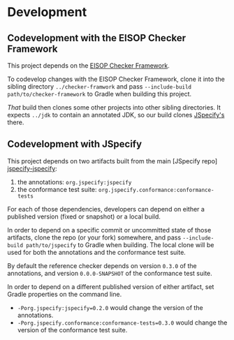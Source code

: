 # Development

## Codevelopment with the EISOP Checker Framework

This project depends on the [EISOP Checker Framework][EISOP].

To codevelop changes with the EISOP Checker Framework, clone it into the
sibling directory `../checker-framwork` and pass
`--include-build path/to/checker-framework` to Gradle when building
this project.

_That_ build then clones some other projects into other sibling directories. It
expects `../jdk` to contain an annotated JDK, so our build
clones [JSpecify's][jspecify-jdk] there.

## Codevelopment with JSpecify

This project depends on two artifacts built from the main [JSpecify repo]
[jspecify-jspecify]:

1. the annotations: `org.jspecify:jspecify`
2. the conformance test suite: `org.jspecify.conformance:conformance-tests`

For each of those dependencies, developers can depend on either a published
version (fixed or snapshot) or a local build.

In order to depend on a specific commit or uncommitted state of those artifacts,
clone the repo (or your fork) somewhere, and pass
`--include-build path/to/jspecify` to Gradle when building. The local clone will
be used for both the annotations and the conformance test suite.

By default the reference checker depends on version `0.3.0` of the annotations,
and version `0.0.0-SNAPSHOT` of the conformance test suite.

In order to depend on a different published version of either artifact, set
Gradle properties on the command line.

* `-Porg.jspecify:jspecify=0.2.0` would change the version of the annotations.
* `-Porg.jspecify.conformance:conformance-tests=0.3.0` would change the version
  of the conformance test suite.

[EISOP]: https://github.com/eisop/checker-framework
[jspecify-jdk]: https://github.com/jspecify/jdk
[jspecify-jspecify]: https://github.com/jspecify/jspecify
[main-eisop branch]: https://github.com/jspecify/jspecify-reference-checker/tree/main-eisop
